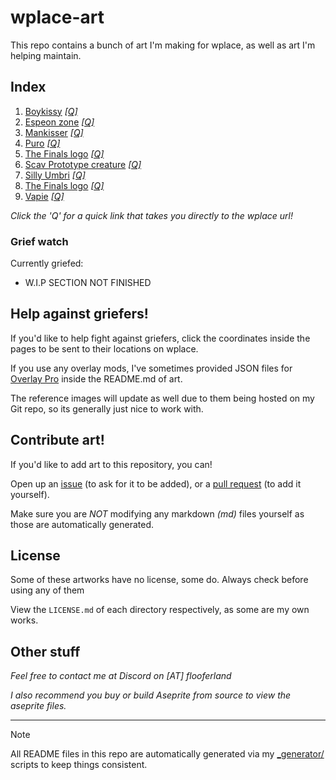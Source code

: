 # wplace-art

This repo contains a bunch of art I'm making for wplace, as well as art I'm helping maintain.

## Index

1. [Boykissy](./boykissy#boykissy) [*[Q]*](https://wplace.live/?lat=46.182690758083275&lng=21.34256802802733&zoom=15.887549562458203)
2. [Espeon zone](./espeon_zone#espeon-zone) [*[Q]*](https://wplace.live/?lat=46.17550974637054&lng=21.311806309277333&zoom=16.475640118883295)
3. [Mankisser](./mankisser#mankisser) [*[Q]*](https://wplace.live/?lat=46.167597376524945&lng=21.174521153027314&zoom=15.735728330724765)
4. [Puro](./puro#puro) [*[Q]*](https://wplace.live/?lat=46.16650172790631&lng=21.18735318427732&zoom=16.155257546899563)
5. [The Finals logo](./random_logo_area#the-finals-logo) [*[Q]*](https://wplace.live/?lat=46.18171711654079&lng=21.35610318427733&zoom=15.905107758305785)
6. [Scav Prototype creature](./scav_creature#scav-prototype-creature) [*[Q]*](https://wplace.live/?lat=46.17830923535645&lng=21.372275059277328&zoom=16.207932134442082)
7. [Silly Umbri](./silly_umbri#silly-umbri) [*[Q]*](https://wplace.live/?lat=46.159318602056246&lng=21.170478184277325&zoom=15.640551645565136)
8. [The Finals logo](./the_finals_logo#the-finals-logo) [*[Q]*](https://wplace.live/?lat=46.18171711654079&lng=21.35610318427733&zoom=15.905107758305785)
9. [Vapie](./vapie#vapie) [*[Q]*](https://wplace.live/?lat=46.25481393022208&lng=21.381064121777342&zoom=15.922665954153272)

*Click the 'Q' for a quick link that takes you directly to the wplace url!*

### Grief watch

Currently griefed:

- W.I.P SECTION NOT FINISHED

## Help against griefers!

If you'd like to help fight against griefers, click the coordinates inside the pages to be sent to their locations on wplace.

If you use any overlay mods,
I've sometimes provided JSON files for [Overlay Pro](https://greasyfork.org/en/scripts/545041-wplace-overlay-pro)
inside the README.md of art.

The reference images will update as well due to them being hosted on my Git repo, so its generally just nice to work with.

## Contribute art!

If you'd like to add art to this repository, you can!

Open up an [issue](https://github.com/FlooferLand/wplace-art/issues) (to ask for it to be added), or a [pull request](https://github.com/FlooferLand/wplace-art/pulls) (to add it yourself).

Make sure you are *NOT* modifying any markdown *(md)* files yourself as those are automatically generated.

## License

Some of these artworks have no license, some do. Always check before using any of them

View the `LICENSE.md` of each directory respectively, as some are my own works.

## Other stuff

*Feel free to contact me at Discord on [AT] flooferland*

*I also recommend you buy or build Aseprite from source to view the aseprite files.*

---

> [!NOTE]
> All README files in this repo are automatically generated via my [_generator/](./_generator) scripts to keep things consistent.